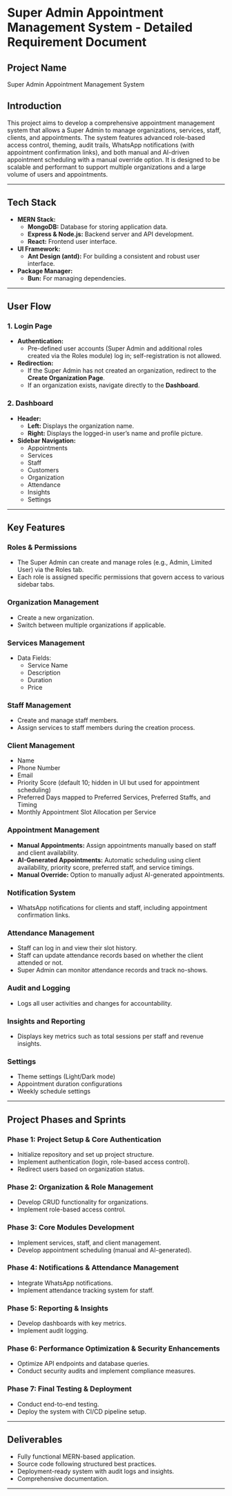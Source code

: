 # **Super Admin Appointment Management System - Detailed Requirement Document**

## **Project Name**
Super Admin Appointment Management System

## **Introduction**
This project aims to develop a comprehensive appointment management system that allows a Super Admin to manage organizations, services, staff, clients, and appointments. The system features advanced role-based access control, theming, audit trails, WhatsApp notifications (with appointment confirmation links), and both manual and AI-driven appointment scheduling with a manual override option. It is designed to be scalable and performant to support multiple organizations and a large volume of users and appointments.

---

## **Tech Stack**
- **MERN Stack:**
  - **MongoDB:** Database for storing application data.
  - **Express & Node.js:** Backend server and API development.
  - **React:** Frontend user interface.
- **UI Framework:**
  - **Ant Design (antd):** For building a consistent and robust user interface.
- **Package Manager:**
  - **Bun:** For managing dependencies.

---

## **User Flow**
### 1. **Login Page**
- **Authentication:**  
  - Pre-defined user accounts (Super Admin and additional roles created via the Roles module) log in; self-registration is not allowed.
- **Redirection:**  
  - If the Super Admin has not created an organization, redirect to the **Create Organization Page**.
  - If an organization exists, navigate directly to the **Dashboard**.

### 2. **Dashboard**
- **Header:**  
  - **Left:** Displays the organization name.  
  - **Right:** Displays the logged-in user’s name and profile picture.
- **Sidebar Navigation:**  
  - Appointments  
  - Services  
  - Staff  
  - Customers  
  - Organization  
  - Attendance  
  - Insights  
  - Settings  

---

## **Key Features**
### **Roles & Permissions**
- The Super Admin can create and manage roles (e.g., Admin, Limited User) via the Roles tab.
- Each role is assigned specific permissions that govern access to various sidebar tabs.

### **Organization Management**
- Create a new organization.
- Switch between multiple organizations if applicable.

### **Services Management**
- Data Fields:
  - Service Name  
  - Description  
  - Duration  
  - Price  

### **Staff Management**
- Create and manage staff members.
- Assign services to staff members during the creation process.

### **Client Management**
- Name  
- Phone Number  
- Email  
- Priority Score (default 10; hidden in UI but used for appointment scheduling)  
- Preferred Days mapped to Preferred Services, Preferred Staffs, and Timing  
- Monthly Appointment Slot Allocation per Service  

### **Appointment Management**
- **Manual Appointments:** Assign appointments manually based on staff and client availability.
- **AI-Generated Appointments:** Automatic scheduling using client availability, priority score, preferred staff, and service timings.
- **Manual Override:** Option to manually adjust AI-generated appointments.

### **Notification System**
- WhatsApp notifications for clients and staff, including appointment confirmation links.

### **Attendance Management**
- Staff can log in and view their slot history.
- Staff can update attendance records based on whether the client attended or not.
- Super Admin can monitor attendance records and track no-shows.

### **Audit and Logging**
- Logs all user activities and changes for accountability.

### **Insights and Reporting**
- Displays key metrics such as total sessions per staff and revenue insights.

### **Settings**
- Theme settings (Light/Dark mode)
- Appointment duration configurations
- Weekly schedule settings

---

## **Project Phases and Sprints**

### **Phase 1: Project Setup & Core Authentication**
- Initialize repository and set up project structure.
- Implement authentication (login, role-based access control).
- Redirect users based on organization status.

### **Phase 2: Organization & Role Management**
- Develop CRUD functionality for organizations.
- Implement role-based access control.

### **Phase 3: Core Modules Development**
- Implement services, staff, and client management.
- Develop appointment scheduling (manual and AI-generated).

### **Phase 4: Notifications & Attendance Management**
- Integrate WhatsApp notifications.
- Implement attendance tracking system for staff.

### **Phase 5: Reporting & Insights**
- Develop dashboards with key metrics.
- Implement audit logging.

### **Phase 6: Performance Optimization & Security Enhancements**
- Optimize API endpoints and database queries.
- Conduct security audits and implement compliance measures.

### **Phase 7: Final Testing & Deployment**
- Conduct end-to-end testing.
- Deploy the system with CI/CD pipeline setup.

---

## **Deliverables**
- Fully functional MERN-based application.
- Source code following structured best practices.
- Deployment-ready system with audit logs and insights.
- Comprehensive documentation.

---